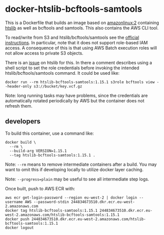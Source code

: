 # docker-htslib-bcftools-samtools

This is a Dockerfile that builds an image based on [amazonlinux:2](https://aws.amazon.com/amazon-linux-2) containing [htslib](http://www.htslib.org/) as well as bcftools and samtools. This also contains the AWS CLI tool.

To read/write from S3 and htslib/bcftools/samtools see the [official instructions](http://www.htslib.org/doc/htslib-s3-plugin.html). In particular, note that it does not support role-based IAM access. A consequence of this is that using AWS Batch execution roles will not allow access to private S3 objects. 

There is an [issue](https://github.com/samtools/htslib/issues/344) on htslib for this. In there a comment describes using a shell script to set the role credentials before invoking the intended htslib/bcftools/samtools command. It could be used like:

```
docker run --rm htslib-bcftools-samtools:1.15.1 s3role bcftools view --header-only s3://bucket/key.vcf.gz
```

Note: long running tasks may have problems, since the credentials are automatically rotated periodically by AWS but the container does not refresh them.

## developers

To build this container, use a command like:

```
docker build \
  --rm \
  --build-arg VERSION=1.15.1
  --tag htslib-bcftools-samtools:1.15.1 .
```

Note: `--rm` means to remove intermediate containers after a build. You may want to omit this if developing locally to utilize docker layer caching.

Note: `--progress=plain` may be useful to see all intermediate step logs.

Once built, push to AWS ECR with:

```
aws ecr get-login-password --region eu-west-2 | docker login --username AWS --password-stdin 244834673510.dkr.ecr.eu-west-2.amazonaws.com
docker tag htslib-bcftools-samtools:1.15.1 244834673510.dkr.ecr.eu-west-2.amazonaws.com/htslib-bcftools-samtools:1.15.1
docker push 244834673510.dkr.ecr.eu-west-2.amazonaws.com/htslib-bcftools-samtools:1.15.1
docker logout
```